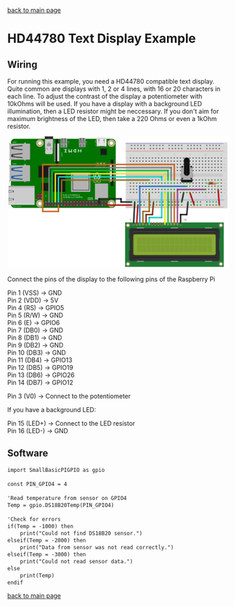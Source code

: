 [back to main page](./index.html)

# HD44780 Text Display Example

## Wiring

For running this example, you need a HD44780 compatible text display. Quite common are displays with 1, 2 or 4 lines, with
16 or 20 characters in each line. To adjust the contrast of the display a potentiometer with 10kOhms will be used.
If you have a display with a background LED illumination, then a LED resistor might be neccessary. If you don't aim for maximum 
brightness of the LED, then take a 220 Ohms or even a 1kOhm resistor.

![Wiring HD44780](./images/HD44780_wiring.png)

Connect the pins of the display to the following pins of the Raspberry Pi

Pin 1 (VSS) -> GND  
Pin 2 (VDD) -> 5V  
Pin 4 (RS)  -> GPIO5  
Pin 5 (R/W) -> GND  
Pin 6 (E) -> GPIO6  
Pin 7 (DB0) -> GND  
Pin 8 (DB1) -> GND  
Pin 9 (DB2) -> GND  
Pin 10 (DB3) -> GND  
Pin 11 (DB4) -> GPIO13  
Pin 12 (DB5) -> GPIO19  
Pin 13 (DB6) -> GPIO26  
Pin 14 (DB7) -> GPIO12  

Pin 3 (V0) -> Connect to the potentiometer  
  
If you have a background LED:  

Pin 15 (LED+) -> Connect to the LED resistor  
Pin 16 (LED-) -> GND  


## Software

```
import SmallBasicPIGPIO as gpio

const PIN_GPIO4 = 4

'Read temperature from sensor on GPIO4
Temp = gpio.DS18B20Temp(PIN_GPIO4)

'Check for errors
if(Temp = -1000) then
	print("Could not find DS18B20 sensor.")
elseif(Temp = -2000) then
	print("Data from sensor was not read correctly.")
elseif(Temp = -3000) then
	print("Could not read sensor data.")
else
	print(Temp)
endif
```


[back to main page](./index.html)
